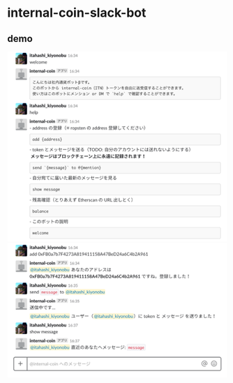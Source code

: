 # internal-coin-slack-bot

## demo
![sample01](https://raw.githubusercontent.com/keyiiiii/internal-coin-slack-bot/master/assets/readme-01.png)
![sample02](https://raw.githubusercontent.com/keyiiiii/internal-coin-slack-bot/master/assets/readme-02.png)